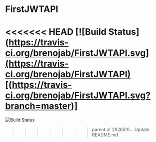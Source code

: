 # FirstJWTAPI

<<<<<<< HEAD
[![Build Status](https://travis-ci.org/brenojab/FirstJWTAPI.svg](https://travis-ci.org/brenojab/FirstJWTAPI)
[(https://travis-ci.org/brenojab/FirstJWTAPI.svg?branch=master)]
=======
![Build Status](https://travis-ci.org/brenojab/FirstJWTAPI.svg?branch=master)
>>>>>>> parent of 292b5f0... Update README.md
